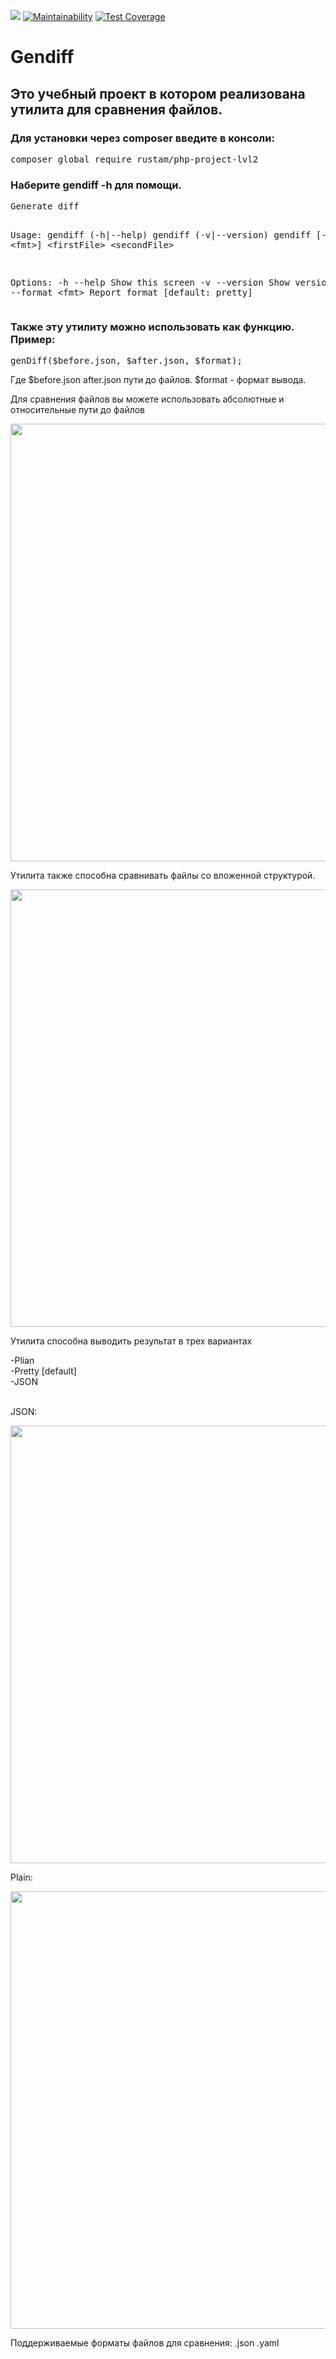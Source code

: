 <img src = "https://github.com/Rustam-Amirov/php-project-lvl2/workflows/CI/badge.svg?branch=master"></img>
[![Maintainability](https://api.codeclimate.com/v1/badges/bb2d60df0a85e2974405/maintainability)](https://codeclimate.com/github/Rustam-Amirov/php-project-lvl2/maintainability)
[![Test Coverage](https://api.codeclimate.com/v1/badges/bb2d60df0a85e2974405/test_coverage)](https://codeclimate.com/github/Rustam-Amirov/php-project-lvl2/test_coverage)
<h1>Gendiff</h1>
<h2>Это учебный проект в котором реализована утилита для сравнения файлов.</h2>
<h3>Для установки через composer введите в консоли:</h3>
<pre>composer global require rustam/php-project-lvl2</pre>
<h3>Наберите  gendiff -h для помощи.</h3>
<pre>
Generate diff

Usage:
  gendiff (-h|--help)
  gendiff (-v|--version)
  gendiff [--format &lt;fmt&gt;] &lt;firstFile&gt; &lt;secondFile&gt;

Options:
  -h --help                     Show this screen
  -v --version                  Show version
  --format &lt;fmt&gt;                Report format [default: pretty]
</pre>

<h3> Также эту утилиту можно использовать как функцию. Пример:</h3>
<pre>genDiff($before.json, $after.json, $format);</pre>
<p>Где $before.json after.json пути до файлов. $format - формат вывода.
<p>Для сравнения файлов вы можете использовать абсолютные и относительные пути до файлов</p>

<a href="https://asciinema.org/a/334526?autoplay=1"><img src="https://asciinema.org/a/334526.png" width="700"/></a>
<p>Утилита также способна сравнивать файлы со вложенной структурой.</p>
<a href="https://asciinema.org/a/Q9BBEpxupk8ahrhMqUe33GcHY"><img src="https://asciinema.org/a/Q9BBEpxupk8ahrhMqUe33GcHY.png" width= "700"/></a>
<p>Утилита способна выводить результат в трех вариантах</p>
<div>-Plian</div>
<div>-Pretty  [default]</div>
<div>-JSON</div>
</br>
<p>JSON:</p>
<a href="https://asciinema.org/a/1StSb2hC6UhjmPfWBMkEQw7F5" target="_blank"><img src="https://asciinema.org/a/1StSb2hC6UhjmPfWBMkEQw7F5.svg" width = "700"/></a>
<p>Plain:</p>
<a href="https://asciinema.org/a/uXp5S8k9OVwTrz9B4RQHPiaUz" target="_blank"><img src="https://asciinema.org/a/uXp5S8k9OVwTrz9B4RQHPiaUz.svg" width = "700"/></a>
<p>Поддерживаемые форматы файлов для сравнения: .json .yaml</p>